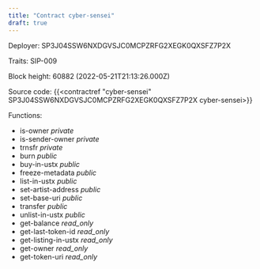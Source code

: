 ```yaml
---
title: "Contract cyber-sensei"
draft: true
---
```

Deployer: SP3J04SSW6NXDGVSJC0MCPZRFG2XEGK0QXSFZ7P2X

Traits:
SIP-009 



Block height: 60882 (2022-05-21T21:13:26.000Z)

Source code: {{<contractref "cyber-sensei" SP3J04SSW6NXDGVSJC0MCPZRFG2XEGK0QXSFZ7P2X cyber-sensei>}}

Functions:

* is-owner _private_
* is-sender-owner _private_
* trnsfr _private_
* burn _public_
* buy-in-ustx _public_
* freeze-metadata _public_
* list-in-ustx _public_
* set-artist-address _public_
* set-base-uri _public_
* transfer _public_
* unlist-in-ustx _public_
* get-balance _read_only_
* get-last-token-id _read_only_
* get-listing-in-ustx _read_only_
* get-owner _read_only_
* get-token-uri _read_only_
